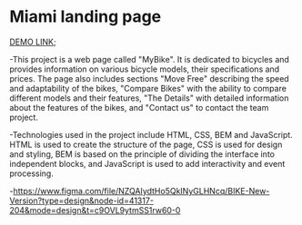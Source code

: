 # Miami landing page

 [DEMO LINK](https://NVlasenko.github.io/layout_miami/);

-This project is a web page called "MyBike". It is dedicated to bicycles and provides information on various bicycle models, their specifications and prices. The page also includes sections "Move Free" describing the speed and adaptability of the bikes, "Compare Bikes" with the ability to compare different models and their features, "The Details" with detailed information about the features of the bikes, and "Contact us" to contact the team project.

-Technologies used in the project include HTML, CSS, BEM and JavaScript. HTML is used to create the structure of the page, CSS is used for design and styling, BEM is based on the principle of dividing the interface into independent blocks, and JavaScript is used to add interactivity and event processing.

-https://www.figma.com/file/NZQAIydtHo5QkINyGLHNcq/BIKE-New-Version?type=design&node-id=41317-204&mode=design&t=c9OVL9ytmSS1rw60-0
